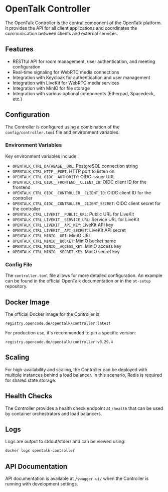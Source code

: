 # OpenTalk Controller

The OpenTalk Controller is the central component of the OpenTalk platform. It provides the API for all client applications and coordinates the communication between clients and external services.

## Features

- RESTful API for room management, user authentication, and meeting configuration
- Real-time signaling for WebRTC media connections
- Integration with Keycloak for authentication and user management
- Integration with LiveKit for WebRTC media services
- Integration with MinIO for file storage
- Integration with various optional components (Etherpad, Spacedeck, etc.)

## Configuration

The Controller is configured using a combination of the `config/controller.toml` file and environment variables.

### Environment Variables

Key environment variables include:

- `OPENTALK_CTRL_DATABASE__URL`: PostgreSQL connection string
- `OPENTALK_CTRL_HTTP__PORT`: HTTP port to listen on
- `OPENTALK_CTRL_OIDC__AUTHORITY`: OIDC issuer URL
- `OPENTALK_CTRL_OIDC__FRONTEND__CLIENT_ID`: OIDC client ID for the frontend
- `OPENTALK_CTRL_OIDC__CONTROLLER__CLIENT_ID`: OIDC client ID for the controller
- `OPENTALK_CTRL_OIDC__CONTROLLER__CLIENT_SECRET`: OIDC client secret for the controller
- `OPENTALK_CTRL_LIVEKIT__PUBLIC_URL`: Public URL for LiveKit
- `OPENTALK_CTRL_LIVEKIT__SERVICE_URL`: Service URL for LiveKit
- `OPENTALK_CTRL_LIVEKIT__API_KEY`: LiveKit API key
- `OPENTALK_CTRL_LIVEKIT__API_SECRET`: LiveKit API secret
- `OPENTALK_CTRL_MINIO__URI`: MinIO URI
- `OPENTALK_CTRL_MINIO__BUCKET`: MinIO bucket name
- `OPENTALK_CTRL_MINIO__ACCESS_KEY`: MinIO access key
- `OPENTALK_CTRL_MINIO__SECRET_KEY`: MinIO secret key

### Config File

The `controller.toml` file allows for more detailed configuration. An example can be found in the official OpenTalk documentation or in the `ot-setup` repository.

## Docker Image

The official Docker image for the Controller is:

```
registry.opencode.de/opentalk/controller:latest
```

For production use, it's recommended to pin a specific version:

```
registry.opencode.de/opentalk/controller:v0.29.4
```

## Scaling

For high-availability and scaling, the Controller can be deployed with multiple instances behind a load balancer. In this scenario, Redis is required for shared state storage.

## Health Checks

The Controller provides a health check endpoint at `/health` that can be used by container orchestrators and load balancers.

## Logs

Logs are output to stdout/stderr and can be viewed using:

```bash
docker logs opentalk-controller
```

## API Documentation

API documentation is available at `/swagger-ui/` when the Controller is running with development settings.